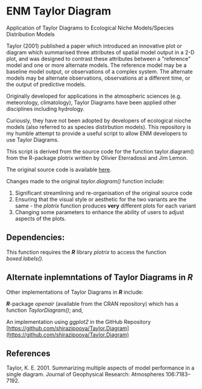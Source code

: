 # ENM Taylor Diagram
Application of Taylor Diagrams to Ecological Niche Models/Species Distribution Models

Taylor (2001) published a paper which introduced an innovative plot or diagram which summarised three attributes of spatial model output in a 2-D plot, and was designed to contrast these attributes between a "reference" model and one or more alternate models. The reference model may be a baseline model output, or observations of a complex system. The alternate models may be alternate observations, observations at a different time, or the output of predictive models.  

Originally developed for applications in the atmospheric sciences (e.g. meteorology, climatology), Taylor Diagrams have been applied other disciplines including hydrology.

Curiously, they have not been adopted by developers of ecological nioche models (also referred to as species distirbution models). This repository is my humble attempt to provide a useful script to allow ENM developers to use Taylor Diagrams.

This script is derived from the source code for the function taylor.diagram()
from the R-package plotrix written by Olivier Eterradossi and Jim Lemon.

The original source code is available [here](https://CRAN.R-project.org/package=plotrix).

Changes made to the original _taylor.diagram()_ function include:

1. Significant streamlining and re-organisation of the original source code
3. Ensuring that the visual style or aesthetic for the two variants are the same - the _plotrix_ function produces **very** different plots for each variant
4. Changing some parameters to enhance the ability of users to adjust aspects of the plots.

## Dependencies:

This function requires the _**R**_ library _plotrix_ to access the function _boxed.labels()._


## Alternate inplemntations of Taylor Diagrams in _**R**_

Other implementations of Taylor Diagrams in _**R**_ include:

_**R**_-package _openair_ (available from the CRAN repository) which has a function _TaylorDiagram()_; and,

An implementation using _ggplot2_ in the GitHub Repository [https://github.com/shirazipooya/Taylor.Diagram](https://github.com/shirazipooya/Taylor.Diagram)


## References

Taylor, K. E. 2001. Summarizing multiple aspects of model performance in a single diagram. Journal of Geophysical Research: Atmospheres 106:7183–7192.

